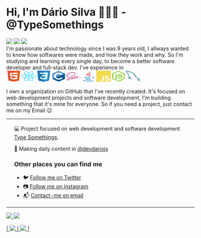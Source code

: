 # Hi, I'm Dário Silva 👨🏻‍💻 - @TypeSomethings
<div> 
<a href="https://instagram.com/devdariojs" target="_blank"><img src="https://img.shields.io/badge/-Instagram-%23E4405F?style=for-the-badge&logo=instagram&logoColor=white" target="_blank"></a>
<a href = "mailto:dariosilva13222@gmail.com"><img src="https://img.shields.io/badge/-Gmail-%23333?style=for-the-badge&logo=gmail&logoColor=white" target="_blank"></a>
<a href="https://www.linkedin.com/mwlite/in/d%C3%A1rio-silva-648651234" target="_blank"><img src="https://img.shields.io/badge/-LinkedIn-%230077B5?style=for-the-badge&logo=linkedin&logoColor=white" target="_blank"></a> 
</div>
I'm passionate about technology since I was 9 years old, I allways wanted to know how softwares were made, and how they work and why. So I'm studying and learning
every single day, to become a better software developer and full-stack dev.
I've experience in  <div style="display:inline-flex"> <img align="center" alt="Dario-HTML" height="30" width="40" src="https://raw.githubusercontent.com/devicons/devicon/master/icons/html5/html5-original.svg"> <img align="center" alt="Dario-React" height="30" width="40" src="https://raw.githubusercontent.com/devicons/devicon/master/icons/react/react-original.svg"> <img align="center" alt="Dario-CSS" height="30" width="40" src="https://raw.githubusercontent.com/devicons/devicon/master/icons/css3/css3-original.svg"> <img align="center" alt="Dario-C" height="30" width="40" src="https://raw.githubusercontent.com/devicons/devicon/master/icons/c/c-original.svg"> 
<img align="center" alt="Dario-SCSS" height="30" width="40" src="https://raw.githubusercontent.com/devicons/devicon/master/icons/sass/sass-original.svg">  <img align="center" alt="Dario-JAVA" height="30" width="40" src="https://raw.githubusercontent.com/devicons/devicon/master/icons/java/java-original.svg"> <img align="center" alt="Dario-Js" height="30" width="40" src="https://raw.githubusercontent.com/devicons/devicon/master/icons/javascript/javascript-plain.svg"><img align="center" alt="Dario-Node" height="30" width="40" src="https://raw.githubusercontent.com/devicons/devicon/master/icons/nodejs/nodejs-plain.svg"> <img align="center" alt="Dariomysql" height="30" width="40" src="https://raw.githubusercontent.com/devicons/devicon/master/icons/mysql/mysql-plain.svg"> </div>


I own a organization on GitHub that I've recently created. It's focused on web development projects and software development, I'm building something that it's mine for everyone. So if you need a project, just contact me on my Email 😉
<table border="0" cellspacing="0" cellpadding="0">
<tr>
<td style="border: 0";>
</td>
<td style="border: 0";>
<p>
💻 Project focused on web development and software development <a href="https://github.com/TypeSomethings">Type Somethings<a/>.
</p>
<p>
🌙 Making daily content in <a href="https://www.instagram.com/devdariojs/">@devdariojs</a>
</p>
<h3>Other places you can find me</h3>
<ul>
<li>
🐦 <a href="https://twitter.com/dariosilvadv">Follow me on Twitter</a>
</li>
<li>
📷 <a href="https://www.instagram.com/devdariojs/">Follow me on instagram</a>
</li>
<li>
📬 <a href=mailto:dariosilva13222v@gmail.com>Contact-me on email</a>
</li>
</ul>
</td>
</tr>
</table>
<div>
  <a href="https://github.com/DevDario">
  <img height="180em" src="https://github-readme-stats.vercel.app/api?username=DevDario&show_icons=true&theme=dracula&include_all_commits=true&count_private=true"/>
  <img height="180em" src="https://github-readme-stats.vercel.app/api/top-langs/?username=DevDario&layout=compact&langs_count=7&theme=dracula"/>

| ![](http://github-profile-summary-cards.vercel.app/api/cards/profile-details?username=DevDario&theme=nord_dark) | ![](https://github-readme-streak-stats.herokuapp.com/?user=DevDario&hide_border=true&date_format=M%20j%5B%2C%20Y%5D&background=2D3742&stroke=2D3742&ring=6bbbca&fire=6bbbca&currStreakNum=fff&sideNums=6bbbca&currStreakLabel=6bbbca&sideLabels=fff&dates=fff) |
</div>
